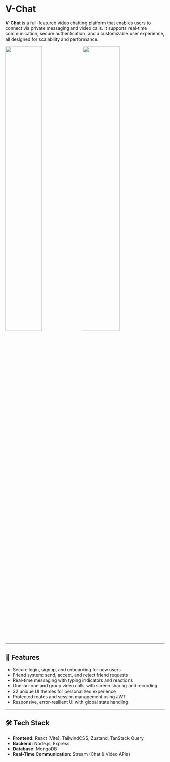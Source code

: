 # V-Chat

**V-Chat** is a full-featured video chatting platform that enables users to connect via private messaging and video calls. It supports real-time communication, secure authentication, and a customizable user experience, all designed for scalability and performance.


<p float="left">
  <img src="https://github.com/user-attachments/assets/a9204196-806a-4a1f-8725-966ffb647567" width="48%" />
  <img src="https://github.com/user-attachments/assets/5c2976ea-c4e9-4da4-934e-1a8233581100" width="48%" />
</p>

---

## 🚀 Features

- Secure login, signup, and onboarding for new users  
- Friend system: send, accept, and reject friend requests  
- Real-time messaging with typing indicators and reactions  
- One-on-one and group video calls with screen sharing and recording  
- 32 unique UI themes for personalized experience  
- Protected routes and session management using JWT  
- Responsive, error-resilient UI with global state handling

---

## 🛠 Tech Stack

- **Frontend:** React (Vite), TailwindCSS, Zustand, TanStack Query  
- **Backend:** Node.js, Express  
- **Database:** MongoDB  
- **Real-Time Communication:** Stream (Chat & Video APIs)
